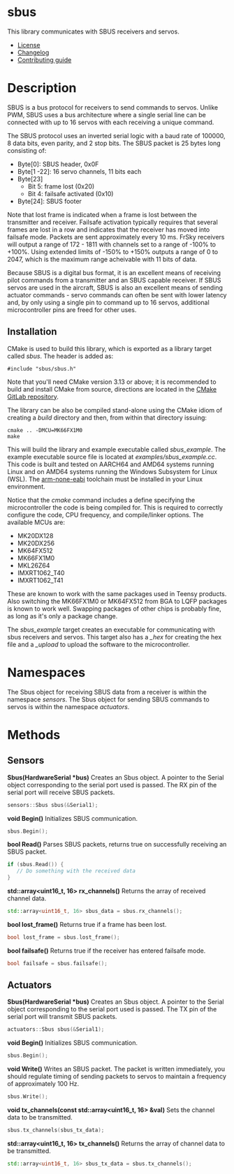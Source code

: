 # sbus
This library communicates with SBUS receivers and servos. 
   * [License](LICENSE.md)
   * [Changelog](CHANGELOG.md)
   * [Contributing guide](CONTRIBUTING.md)

# Description
SBUS is a bus protocol for receivers to send commands to servos. Unlike PWM, SBUS uses a bus architecture where a single serial line can be connected with up to 16 servos with each receiving a unique command.

The SBUS protocol uses an inverted serial logic with a baud rate of 100000, 8 data bits, even parity, and 2 stop bits. The SBUS packet is 25 bytes long consisting of:
   * Byte[0]: SBUS header, 0x0F
   * Byte[1 -22]: 16 servo channels, 11 bits each
   * Byte[23]
      * Bit 5: frame lost (0x20)
      * Bit 4: failsafe activated (0x10)
   * Byte[24]: SBUS footer

Note that lost frame is indicated when a frame is lost between the transmitter and receiver. Failsafe activation typically requires that several frames are lost in a row and indicates that the receiver has moved into failsafe mode. Packets are sent approximately every 10 ms. FrSky receivers will output a range of 172 - 1811 with channels set to a range of -100% to +100%. Using extended limits of -150% to +150% outputs a range of 0 to 2047, which is the maximum range acheivable with 11 bits of data.

Because SBUS is a digital bus format, it is an excellent means of receiving pilot commands from a transmitter and an SBUS capable receiver. If SBUS servos are used in the aircraft, SBUS is also an excellent means of sending actuator commands - servo commands can often be sent with lower latency and, by only using a single pin to command up to 16 servos, additional microcontroller pins are freed for other uses.

## Installation
CMake is used to build this library, which is exported as a library target called *sbus*. The header is added as:

```
#include "sbus/sbus.h"
```
Note that you'll need CMake version 3.13 or above; it is recommended to build and install CMake from source, directions are located in the [CMake GitLab repository](https://github.com/Kitware/CMake).

The library can be also be compiled stand-alone using the CMake idiom of creating a *build* directory and then, from within that directory issuing:

```
cmake .. -DMCU=MK66FX1M0
make
```

This will build the library and example executable called *sbus_example*. The example executable source file is located at *examples/sbus_example.cc*. This code is built and tested on AARCH64 and AMD64 systems running Linux and on AMD64 systems running the Windows Subsystem for Linux (WSL). The [arm-none-eabi](https://developer.arm.com/tools-and-software/open-source-software/developer-tools/gnu-toolchain/gnu-rm/downloads) toolchain must be installed in your Linux environment.

Notice that the *cmake* command includes a define specifying the microcontroller the code is being compiled for. This is required to correctly configure the code, CPU frequency, and compile/linker options. The available MCUs are:
   * MK20DX128
   * MK20DX256
   * MK64FX512
   * MK66FX1M0
   * MKL26Z64
   * IMXRT1062_T40
   * IMXRT1062_T41

These are known to work with the same packages used in Teensy products. Also switching the MK66FX1M0 or MK64FX512 from BGA to LQFP packages is known to work well. Swapping packages of other chips is probably fine, as long as it's only a package change.

The *sbus_example* target creates an executable for communicating with sbus receivers and servos. This target also has a *_hex* for creating the hex file and a *_upload* to upload the software to the microcontroller. 

# Namespaces
The Sbus object for receiving SBUS data from a receiver is within the namespace *sensors*. The Sbus object for sending SBUS commands to servos is within the namespace *actuators*.

# Methods

## Sensors

**Sbus(HardwareSerial &ast;bus)** Creates an Sbus object. A pointer to the Serial object corresponding to the serial port used is passed. The RX pin of the serial port will receive SBUS packets.

```C++
sensors::Sbus sbus(&Serial1);
```

**void Begin()** Initializes SBUS communication.

```C++
sbus.Begin();
```

**bool Read()** Parses SBUS packets, returns true on successfully receiving an SBUS packet.

```C++
if (sbus.Read()) {
   // Do something with the received data
}
```

**std::array<uint16_t, 16> rx_channels()** Returns the array of received channel data.

```C++
std::array<uint16_t, 16> sbus_data = sbus.rx_channels();
```

**bool lost_frame()** Returns true if a frame has been lost.

```C++
bool lost_frame = sbus.lost_frame();
```

**bool failsafe()** Returns true if the receiver has entered failsafe mode.

```C++
bool failsafe = sbus.failsafe();
```

## Actuators

**Sbus(HardwareSerial &ast;bus)** Creates an Sbus object. A pointer to the Serial object corresponding to the serial port used is passed. The TX pin of the serial port will transmit SBUS packets.

```C++
actuators::Sbus sbus(&Serial1);
```

**void Begin()** Initializes SBUS communication.

```C++
sbus.Begin();
```

**void Write()** Writes an SBUS packet. The packet is written immediately, you should regulate timing of sending packets to servos to maintain a frequency of approximately 100 Hz.

```C++
sbus.Write();
```

**void tx_channels(const std::array<uint16_t, 16> &val)** Sets the channel data to be transmitted.

```C++
sbus.tx_channels(sbus_tx_data);
```

**std::array<uint16_t, 16> tx_channels()** Returns the array of channel data to be transmitted.

```C++
std::array<uint16_t, 16> sbus_tx_data = sbus.tx_channels();
```
